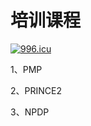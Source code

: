 # 培训课程


[![996.icu](https://img.shields.io/badge/link-996.icu-red.svg)](https://996.icu)

1、PMP

2、PRINCE2

3、NPDP
